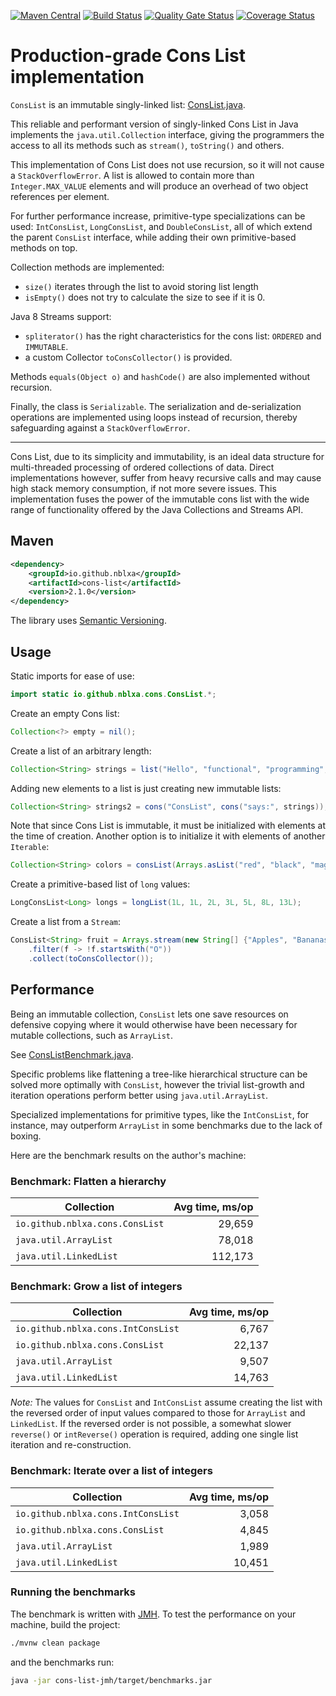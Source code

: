 [![Maven Central](https://maven-badges.herokuapp.com/maven-central/io.github.nblxa/cons-list/badge.svg)](https://maven-badges.herokuapp.com/maven-central/io.github.nblxa/cons-list)
[![Build Status](https://travis-ci.com/nblxa/cons-list.svg?branch=master)](https://travis-ci.com/nblxa/cons-list)
[![Quality Gate Status](https://sonarcloud.io/api/project_badges/measure?project=cons-list&metric=alert_status)](https://sonarcloud.io/dashboard?id=cons-list)
[![Coverage Status](https://coveralls.io/repos/github/nblxa/cons-list/badge.svg?branch=master)](https://coveralls.io/github/nblxa/cons-list?branch=master)

# Production-grade Cons List implementation

`ConsList` is an immutable singly-linked list:
[ConsList.java](cons-list/src/main/java/io/github/nblxa/cons/ConsList.java).

This reliable and performant version of singly-linked
Cons List in Java implements the `java.util.Collection` interface, giving
the programmers the access to all its methods such as `stream()`,
`toString()` and others.

This implementation of Cons List does not use recursion, so it will
not cause a `StackOverflowError`. A list is allowed to contain more
than `Integer.MAX_VALUE` elements and will produce an overhead of two
object references per element.

For further performance increase, primitive-type specializations can be used:
`IntConsList`, `LongConsList`, and `DoubleConsList`, all of which extend
the parent `ConsList` interface, while adding their own primitive-based methods
on top.

Collection methods are implemented:
* `size()` iterates through the list to avoid storing list length
* `isEmpty()` does not try to calculate the size to see if it is 0.

Java 8 Streams support:
* `spliterator()` has the right characteristics for the cons list:
  `ORDERED` and `IMMUTABLE`.
* a custom Collector `toConsCollector()` is provided.

Methods `equals(Object o)` and `hashCode()` are also implemented
without recursion.

Finally, the class is `Serializable`. The serialization and de-serialization
operations are implemented using loops instead of recursion, thereby
safeguarding against a `StackOverflowError`.

---

Cons List, due to its simplicity and immutability, is an ideal data
structure for multi-threaded processing of ordered collections of data.
Direct implementations however, suffer from heavy recursive calls
and may cause high stack memory consumption, if not more severe issues.
This implementation fuses the power of the immutable cons list
with the wide range of functionality offered by the Java Collections
and Streams API.

## Maven

```xml
<dependency>
    <groupId>io.github.nblxa</groupId>
    <artifactId>cons-list</artifactId>
    <version>2.1.0</version>
</dependency>
```

The library uses [Semantic Versioning](https://semver.org).

## Usage

Static imports for ease of use:

```java
import static io.github.nblxa.cons.ConsList.*;
```

Create an empty Cons list:

```java
Collection<?> empty = nil();
```

Create a list of an arbitrary length:

```java
Collection<String> strings = list("Hello", "functional", "programming", "!");
```

Adding new elements to a list is just creating new immutable lists:

```java
Collection<String> strings2 = cons("ConsList", cons("says:", strings));
```

Note that since Cons List is immutable, it must be initialized with elements
at the time of creation. Another option is to initialize it with elements of
another `Iterable`:

```java
Collection<String> colors = consList(Arrays.asList("red", "black", "magenta"));
```

Create a primitive-based list of `long` values:

```java
LongConsList<Long> longs = longList(1L, 1L, 2L, 3L, 5L, 8L, 13L);
```

Create a list from a `Stream`:

```java
ConsList<String> fruit = Arrays.stream(new String[] {"Apples", "Bananas", "Oranges"})
    .filter(f -> !f.startsWith("O"))
    .collect(toConsCollector());
```

## Performance

Being an immutable collection, `ConsList` lets one save resources on defensive
copying where it would otherwise have been necessary for mutable collections,
such as `ArrayList`.

See [ConsListBenchmark.java](cons-list-jmh/src/main/java/io/github/nblxa/ConsListBenchmark.java).

Specific problems like flattening a tree-like hierarchical structure can be
solved more optimally with `ConsList`, however the trivial list-growth and
iteration operations perform better using `java.util.ArrayList`.

Specialized implementations for primitive types, like the `IntConsList`,
for instance, may outperform `ArrayList` in some benchmarks due
to the lack of boxing.

Here are the benchmark results on the author's machine:

### Benchmark: Flatten a hierarchy

Collection | Avg time, ms/op
---------- | ----:
`io.github.nblxa.cons.ConsList` | 29,659
`java.util.ArrayList` | 78,018
`java.util.LinkedList` | 112,173

### Benchmark: Grow a list of integers

Collection | Avg time, ms/op
---------- | ----:
`io.github.nblxa.cons.IntConsList` | 6,767
`io.github.nblxa.cons.ConsList` | 22,137
`java.util.ArrayList` | 9,507
`java.util.LinkedList` | 14,763

_Note:_ The values for `ConsList` and `IntConsList` assume creating the list with
the reversed order of input values compared to those for `ArrayList` and `LinkedList`.
If the reversed order is not possible, a somewhat slower `reverse()` or `intReverse()`
operation is required, adding one single list iteration and re-construction.

### Benchmark: Iterate over a list of integers

Collection | Avg time, ms/op
---------- | ----:
`io.github.nblxa.cons.IntConsList` | 3,058
`io.github.nblxa.cons.ConsList` | 4,845
`java.util.ArrayList` | 1,989
`java.util.LinkedList` | 10,451

### Running the benchmarks

The benchmark is written with [JMH](https://openjdk.java.net/projects/code-tools/jmh/).
To test the performance on your machine, build the project:
```bash
./mvnw clean package
```

and the benchmarks run:
```bash
java -jar cons-list-jmh/target/benchmarks.jar
```
